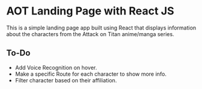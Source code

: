 # AOT Landing Page with React JS

This is a simple landing page app built using React that displays information about the characters from the Attack on Titan anime/manga series.

## To-Do

- Add Voice Recognition on hover.
- Make a specific Route for each character to show more info.
- Filter character based on their affiliation.
